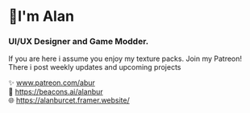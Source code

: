 <h1>📎I'm Alan</h1>

<h3> UI/UX Designer and Game Modder.</h3>

<p>If you are here i assume you enjoy my texture packs. Join my Patreon! There i post weekly updates and upcoming projects</p>

✨ www.patreon.com/abur <br>
💬 https://beacons.ai/alanbur <br>
🌐 https://alanburcet.framer.website/ <br>
